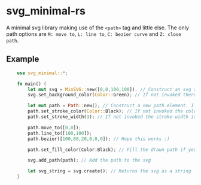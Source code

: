 # svg_minimal-rs

A minimal svg library making use of the `<path>` tag and little else. The only path options are `M: move to`, `L: line to`, `C: bezier curve` and `Z: close path`.

## Example
```Rust
    use svg_minimal::*;

    fn main() {
        let mut svg = MinSVG::new([0,0,100,100]). // Construct an svg with the viewBox you would like
        svg.set_background_color(Color::Green); // If not invoked there will be no background

        let mut path = Path::new(); // Construct a new path element. I guess you only really need "one per color".
        path.set_stroke_color(Color::Black); // If not invoked the color is none
        path.set_stroke_width(3); // If not invoked the stroke-width is 0

        path.move_to([0,0]);
        path.line_to([100,100]);
        path.bezier([100,80,20,0,0,0]); // Hope this works :)

        path.set_fill_color(Color:Black); // Fill the drawn path if you want to;

        svg.add_path(path); // Add the path to the svg

        let svg_string = svg.create(); // Returns the svg as a string
    }
```
